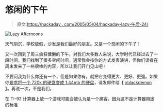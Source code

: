 # 悠闲的下午

> 原文:[https://hackaday . com/2005/05/04/hackaday-lazy-午后-24/](https://hackaday.com/2005/05/04/hackaday-lazy-afternoons-24/)

![Lazy Afternoons](../Images/864362995be5e26378dc374ba10f2d00.png)

天气阴沉，学校放假，沙发是我们最好的朋友。又是一个悠闲的下午了！

又一次回到了周三疯狂慵懒的下午。对我们大多数人来说，大学时代已经过去了一段时间，我们找到了很多空闲时间。通常我会按你的方式发表演讲，但你们读者在周末发来了一些很棒的内容，所以让我们开门见山吧！

不要问我为什么你还有一个，但是如果你有，就把它变得更大、更好、更强。如果你[要求将一个 720k 的硬盘变成 1.44mb 的硬盘](http://www.geocities.com/kevin_pierre_2000/disk.html)，请发邮件给【 [xblackdemon](mailto:xblackdemonx@gmail.com) 】。再说一次，不是我们。

在 TI-92 计算器上放一个游戏可能会被认为是一个黑客，因为这不是计算器用途的标准